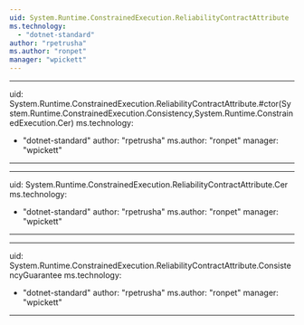 ```yaml
---
uid: System.Runtime.ConstrainedExecution.ReliabilityContractAttribute
ms.technology: 
  - "dotnet-standard"
author: "rpetrusha"
ms.author: "ronpet"
manager: "wpickett"
---
```


---
uid: System.Runtime.ConstrainedExecution.ReliabilityContractAttribute.#ctor(System.Runtime.ConstrainedExecution.Consistency,System.Runtime.ConstrainedExecution.Cer)
ms.technology: 
  - "dotnet-standard"
author: "rpetrusha"
ms.author: "ronpet"
manager: "wpickett"
---

---
uid: System.Runtime.ConstrainedExecution.ReliabilityContractAttribute.Cer
ms.technology: 
  - "dotnet-standard"
author: "rpetrusha"
ms.author: "ronpet"
manager: "wpickett"
---

---
uid: System.Runtime.ConstrainedExecution.ReliabilityContractAttribute.ConsistencyGuarantee
ms.technology: 
  - "dotnet-standard"
author: "rpetrusha"
ms.author: "ronpet"
manager: "wpickett"
---
